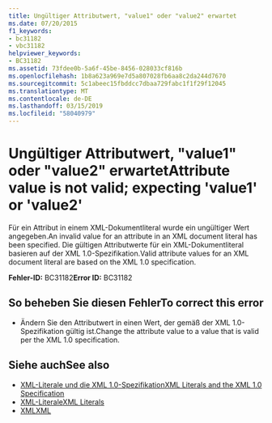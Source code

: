 ```yaml
---
title: Ungültiger Attributwert, "value1" oder "value2" erwartet
ms.date: 07/20/2015
f1_keywords:
- bc31182
- vbc31182
helpviewer_keywords:
- BC31182
ms.assetid: 73fdee0b-5a6f-45be-8456-028033cf816b
ms.openlocfilehash: 1b8a623a969e7d5a807028fb6aa8c2da244d7670
ms.sourcegitcommit: 5c1abeec15fbddcc7dbaa729fabc1f1f29f12045
ms.translationtype: MT
ms.contentlocale: de-DE
ms.lasthandoff: 03/15/2019
ms.locfileid: "58040979"
---
```

# <a name="attribute-value-is-not-valid-expecting-value1-or-value2"></a><span data-ttu-id="9abf0-102">Ungültiger Attributwert, "value1" oder "value2" erwartet</span><span class="sxs-lookup"><span data-stu-id="9abf0-102">Attribute value is not valid; expecting 'value1' or 'value2'</span></span>
<span data-ttu-id="9abf0-103">Für ein Attribut in einem XML-Dokumentliteral wurde ein ungültiger Wert angegeben.</span><span class="sxs-lookup"><span data-stu-id="9abf0-103">An invalid value for an attribute in an XML document literal has been specified.</span></span> <span data-ttu-id="9abf0-104">Die gültigen Attributwerte für ein XML-Dokumentliteral basieren auf der XML 1.0-Spezifikation.</span><span class="sxs-lookup"><span data-stu-id="9abf0-104">Valid attribute values for an XML document literal are based on the XML 1.0 specification.</span></span>  
  
 <span data-ttu-id="9abf0-105">**Fehler-ID:** BC31182</span><span class="sxs-lookup"><span data-stu-id="9abf0-105">**Error ID:** BC31182</span></span>  
  
## <a name="to-correct-this-error"></a><span data-ttu-id="9abf0-106">So beheben Sie diesen Fehler</span><span class="sxs-lookup"><span data-stu-id="9abf0-106">To correct this error</span></span>  
  
-   <span data-ttu-id="9abf0-107">Ändern Sie den Attributwert in einen Wert, der gemäß der XML 1.0-Spezifikation gültig ist.</span><span class="sxs-lookup"><span data-stu-id="9abf0-107">Change the attribute value to a value that is valid per the XML 1.0 specification.</span></span>  
  
## <a name="see-also"></a><span data-ttu-id="9abf0-108">Siehe auch</span><span class="sxs-lookup"><span data-stu-id="9abf0-108">See also</span></span>

- [<span data-ttu-id="9abf0-109">XML-Literale und die XML 1.0-Spezifikation</span><span class="sxs-lookup"><span data-stu-id="9abf0-109">XML Literals and the XML 1.0 Specification</span></span>](../../visual-basic/programming-guide/language-features/xml/xml-literals-and-the-xml-1-0-specification.md)
- [<span data-ttu-id="9abf0-110">XML-Literale</span><span class="sxs-lookup"><span data-stu-id="9abf0-110">XML Literals</span></span>](../../visual-basic/language-reference/xml-literals/index.md)
- [<span data-ttu-id="9abf0-111">XML</span><span class="sxs-lookup"><span data-stu-id="9abf0-111">XML</span></span>](../../visual-basic/programming-guide/language-features/xml/index.md)
